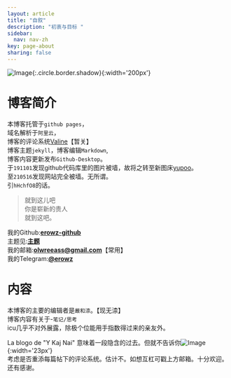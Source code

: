 ```yaml
---
layout: article
title: "自叙"
description: "初衷与目标 " 
sidebar:
  nav: nav-zh
key: page-about
sharing: false
---
```


![Image](http://pic.yupoo.com/erowz/295a25d2/a8ab24ba.png){:.circle.border.shadow}{:width='200px'}

# 博客简介

本博客托管于`github pages`，  
域名解析于`阿里云`，    
博客的评论系统[Valine](https://erowz.github.io/blog/2019/07/22/2/)【暂关】    
博客主题`jekyll`，博客编辑`Markdown`,  
博客内容更新发布`Github-Desktop`。  
于`191101`发现github代码库里的图片被墙，故将之转至新图床[yupoo](https://x.yupoo.com)。   
至`210516`发现网站完全被墙。无所谓。  
引`hHchfO8`的话。  
> 就到这儿吧  
> 你是崭新的贵人  
> 就到这吧。  
  
  
我的Github:[**erowz-github**](https://github.com/erowz)  
主题见:[**主题**](https://tianqi.name/)  
我的邮箱:[**olwreeass@gmail.com**](mailto:olwreeass@gmail.com)【常用】  
我的Telegram:[**@erowz**](https://t.me/erowz)  



# 内容

本博客的主要的编辑者是`嚴和渿`。【现无渿】  
博客内容有关于-`笔记/思考`  
icu几乎不对外展露，除极个位能用手指数得过来的亲友外。  

La blogo de "Y Kaj Nai" 意味着一段隐含的过去。但就不告诉你![Image](http://pic.yupoo.com/erowz/f8626a1f/d1445926.jpg){:width='23px'}  
考虑是否重添每篇帖下的评论系统。估计不。如想互杠可戳上方邮箱。十分欢迎。  
还有感谢。    

